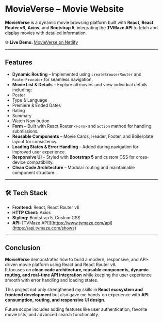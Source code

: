 # MovieVerse – Movie Website  

**MovieVerse** is a dynamic movie browsing platform built with **React**, **React Router v6**, **Axios**, and **Bootstrap 5**, integrating the **TVMaze API** to fetch and display movies with detailed information.  

🌐 **Live Demo:** [MovieVerse on Netlify](https://lnkd.in/ducigeUm)  

---

## Features  

-  **Dynamic Routing** – Implemented using `createBrowserRouter` and `RouterProvider` for seamless navigation.  
-  **Movie List & Details** – Explore all movies and view individual details including:  
  - Poster  
  - Type & Language  
  - Premiere & Ended Dates  
  - Rating  
  - Summary  
  - Watch Now button  
- **Form** – Built with React Router `<Form>` and `action` method for handling submissions.  
- **Reusable Components** – Movie Cards, Header, Footer, and Boilerplate layout for consistency.  
- **Loading States & Error Handling** – Added during navigation for improved user experience.  
- **Responsive UI** – Styled with **Bootstrap 5** and custom CSS for cross-device compatibility.  
- **Clean Code Architecture** – Modular routing and maintainable component structure.  

---

## 🛠️ Tech Stack  

- **Frontend:** React, React Router v6  
- **HTTP Client:** Axios  
- **Styling:** Bootstrap 5, Custom CSS  
- **API:** [TVMaze API]([https://www.tvmaze.com/api](https://api.tvmaze.com/shows)  

---

##  Conclusion  

**MovieVerse** demonstrates how to build a modern, responsive, and API-driven movie platform using React and React Router v6.  
It focuses on **clean code architecture, reusable components, dynamic routing, and real-time API integration** while keeping the user experience smooth with error handling and loading states.  

This project not only strengthened my skills in **React ecosystem and frontend development** but also gave me hands-on experience with **API consumption, routing, and responsive UI design**.  

Future scope includes adding features like user authentication, favorite movie lists, and advanced search functionality.  









